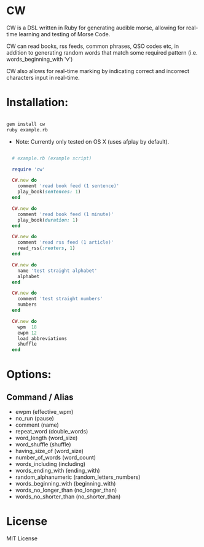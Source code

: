 # CW

CW is a DSL written in Ruby for generating audible morse, allowing for
real-time learning and testing of Morse Code.

CW can read books, rss feeds, common phrases, QSO codes etc, in
addition to generating random words that match some required pattern
(i.e. words_beginning_with 'v')

CW also allows for real-time marking by indicating correct and
incorrect characters input in real-time.

# Installation:

```sh

gem install cw
ruby example.rb

```

 - Note: Currently only tested on OS X (uses afplay by default).

```ruby

  # example.rb (example script)

  require 'cw'

  CW.new do
    comment 'read book feed (1 sentence)'
    play_book(sentences: 1)
  end

  CW.new do
    comment 'read book feed (1 minute)'
    play_book(duration: 1)
  end

  CW.new do
    comment 'read rss feed (1 article)'
    read_rss(:reuters, 1)
  end

  CW.new do
    name 'test straight alphabet'
    alphabet
  end

  CW.new do
    comment 'test straight numbers'
    numbers
  end

  CW.new do
    wpm  18
    ewpm 12
    load_abbreviations
    shuffle
  end

```

# Options:

  Command / Alias
  ---------------
  -  ewpm                  (effective_wpm)
  -  no_run                (pause)
  -  comment               (name)
  -  repeat_word           (double_words)
  -  word_length           (word_size)
  -  word_shuffle          (shuffle)
  -  having_size_of        (word_size)
  -  number_of_words       (word_count)
  -  words_including       (including)
  -  words_ending_with     (ending_with)
  -  random_alphanumeric   (random_letters_numbers)
  -  words_beginning_with  (beginning_with)
  -  words_no_longer_than  (no_longer_than)
  -  words_no_shorter_than (no_shorter_than)

# License

MIT License
